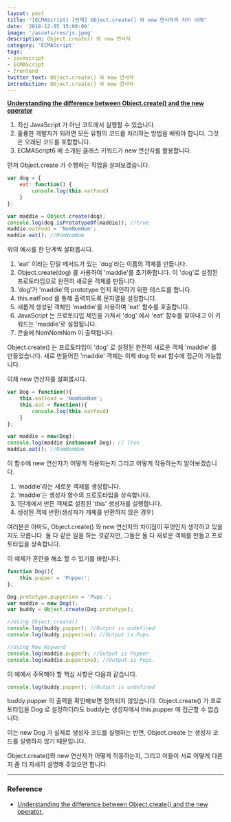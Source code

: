 ```yaml
---
layout: post
title: "[ECMAScript] [번역] Object.create() 와 new 연사자의 차이 이해"
date: '2018-12-05 15:00:00'
image: '/assets/res/js.jpeg'
description: Object.create() 와 new 연사자
category: 'ECMAScript'
tags:
- javascript
- ECMAScript
- frontend
twitter_text: Object.create() 와 new 연사자
introduction: Object.create() 와 new 연사자
---
```


**<a href="https://medium.com/@jonathanvox01/understanding-the-difference-between-object-create-and-the-new-operator-b2a2f4749358">Understanding the difference between Object.create() and the new operator</a>**

1. 최신 JavaScript 가 아닌 코드에서 실행할 수 있습니다.
2. 훌륭한 개발자가 되려면 모든 유형의 코드를 처리하는 방법을 배워야 합니다. 그것은 오래된 코드를 포함합니다.
3. ECMAScript6 에 소개된 클래스 키워드가 new 연산자를 활용합니다.

먼저 Object.create 가 수행하는 작업을 살펴보겠습니다.

```js
var dog = {
    eat: function() {
        console.log(this.eatFood)
    }
};

var maddie = Object.create(dog);
console.log(dog.isPrototypeOf(maddie)); //true
maddie.eatFood = 'NomNomNom';
maddie.eat(); //NomNomNom
```

위의 예시를 한 단계씩 살펴봅시다.

1. 'eat' 이라는 단일 메서드가 있는 'dog'라는 이름의 객체를 만듭니다.
2. Object.create(dog) 를 사용하여 'maddie'를 초기화합니다. 이 'dog'로 설정된 프로토타입으로 완전히 새로운 객체를 만듭니다.
3. 'dog'가 'maddie'의 prototype 인지 확인하기 위한 테스트를 합니다.
4. this.eatFood 를 통해 출력되도록 문자열을 설정합니다.
5. 새롭게 생성된 객체인 'maddie'를 사용하여 'eat' 함수를 호출합니다.
6. JavaScript 는 프로토타입 체인을 거쳐서 'dog' 에서 'eat' 함수를 찾아내고 이 키워드는 'maddie'로 설정됩니다.
7. 콘솔에 NomNomNom 이 출력됩니다.


Object.create() 는 프로토타입이 'dog' 로 설정된 완전히 새로운 객체 'maddie' 를 만들었습니다. 새로 만들어진 'maddie' 객체는 이제 dog 의 eat 함수에 접근이 가능합니다.

이제 new 연산자를 살펴봅시다.

```js
var Dog = function(){
    this.eatFood = 'NomNomNom';
    this.eat = function(){
        console.log(this.eatFood)
    }
};

var maddie = new(Dog);
console.log(maddie instanceof Dog); // True
maddie.eat(); //NomNomNom
```

이 함수에 new 연산자가 어떻게 적용되는지 그리고 어떻게 작동하는지 알아보겠습니다.

1. 'maddie'라는 새로운 객체를 생성합니다.
2. 'maddie'는 생성자 함수의 프로토타입을 상속합니다.
3. 1단계에서 만든 객체로 설정된 'this' 생성자를 실행합니다.
4. 생성된 객체 반환(생성자가 개체를 반환하지 않은 경우)

여러분은 아마도, Object.create() 와 new 연산자의 차이점이 무엇인지 생각하고 있을지도 모릅니다. 둘 다 같은 일을 하는 것같지만, 그들은 둘 다 새로운 객체를 만들고 프로토타입을 상속합니다.

이 예제가 혼란을 해소 할 수 있기를 바랍니다.


```js
function Dog(){
    this.pupper = 'Pupper';
};

Dog.prototype.pupperino = 'Pups.';
var maddie = new Dog();
var buddy = Object.create(Dog.prototype);

//Using Object.create()
console.log(buddy.pupper); //Output is undefined
console.log(buddy.pupperino); //Output is Pups.

//Using New Keyword
console.log(maddie.pupper); //Output is Pupper
console.log(maddie.pupperino); //Output is Pups.
```

이 예에서 주목해야 할 핵심 사항은 다음과 같습니다.

```js
console.log(buddy.pupper); //Output is undefined
```

buddy.pupper 의 출력을 확인해보면 정의되지 않았습니다. Object.create() 가 프로토타입을 Dog 로 설정하더라도 buddy는 생성자에서 this.pupper 에 접근할 수 없습니다.

이는 new Dog 가  실제로 생성자 코드를 실행하는 반면, Object.create 는 생성자 코드를 실행하지 않기 때문입니다.

Object.create()와 new 연산자가 어떻게 작동하는지, 그리고 이들이 서로 어떻게 다른지 좀 더 자세히 설명해 주었으면 합니다.




-----
### Reference
- <a href="https://medium.com/@jonathanvox01/understanding-the-difference-between-object-create-and-the-new-operator-b2a2f4749358">Understanding the difference between Object.create() and the new operator.</a>

